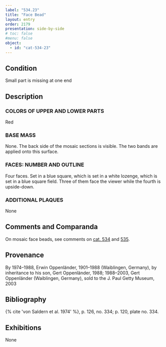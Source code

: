 ```yaml
---
label: "534.23"
title: "Face Bead"
layout: entry
order: 2179
presentation: side-by-side
# toc: false
#menu: false 
object:
  - id: "cat-534-23"
---
```


## Condition

Small part is missing at one end

## Description

### COLORS OF UPPER AND LOWER PARTS

Red

### BASE MASS

None. The back side of the mosaic sections is visible. The two bands are applied onto this surface.

### FACES: NUMBER AND OUTLINE

Four faces. Set in a blue square, which is set in a white lozenge, which is set in a blue square field. Three of them face the viewer while the fourth is upside-down.

### ADDITIONAL PLAQUES 

None

## Comments and Comparanda

On mosaic face beads, see comments on [cat. 534](/catalogue/cat-534) and [535](/catalogue/cat-535).

## Provenance

By 1974–1988, Erwin Oppenländer, 1901–1988 (Waiblingen, Germany), by inheritance to his son, Gert Oppenländer, 1988; 1988–2003, Gert Oppenländer (Waiblingen, Germany), sold to the J. Paul Getty Museum, 2003

## Bibliography

{% cite 'von Saldern et al. 1974' %}, p. 126, no. 334; p. 120, plate no. 334.

## Exhibitions

None